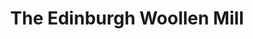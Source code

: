 ---
title: "The Edinburgh Woollen Mill"
url: /eastbourne/the-edinburgh-woollen-mill/
shop: clothes
---
